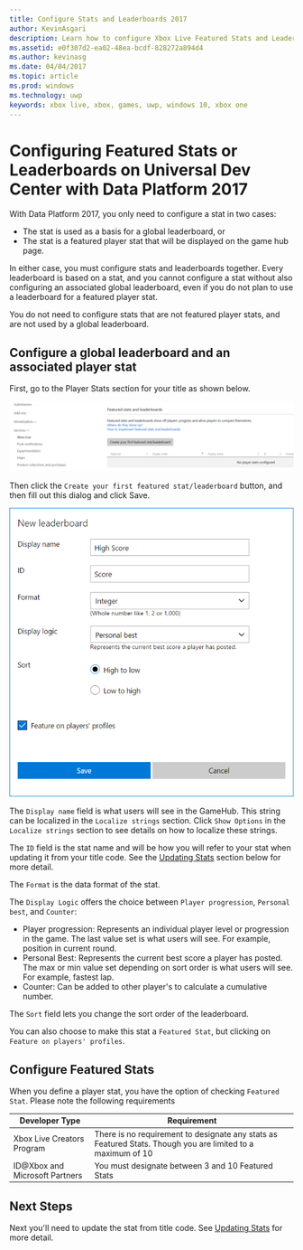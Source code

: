 ```yaml
---
title: Configure Stats and Leaderboards 2017
author: KevinAsgari
description: Learn how to configure Xbox Live Featured Stats and Leaderboards on Universal Dev Center with Data Platform 2017.
ms.assetid: e0f307d2-ea02-48ea-bcdf-828272a894d4
ms.author: kevinasg
ms.date: 04/04/2017
ms.topic: article
ms.prod: windows
ms.technology: uwp
keywords: xbox live, xbox, games, uwp, windows 10, xbox one
---
```


# Configuring Featured Stats or Leaderboards on Universal Dev Center with Data Platform 2017

With Data Platform 2017, you only need to configure a stat in two cases:

* The stat is used as a basis for a global leaderboard, or
* The stat is a featured player stat that will be displayed on the game hub page.

In either case, you must configure stats and leaderboards together. Every leaderboard is based on a stat, and you cannot configure a stat without also configuring an associated global leaderboard, even if you do not plan to use a leaderboard for a featured player stat.

You do not need to configure stats that are not featured player stats, and are not used by a global leaderboard.

## Configure a global leaderboard and an associated player stat

First, go to the Player Stats section for your title as shown below.

![](../images/omega/dev_center_player_stats_creators.png)

Then click the `Create your first featured stat/leaderboard` button, and then fill out this dialog and click Save.

![](../images/omega/dev_center_player_stats_creators_leaderboard.png)

The `Display name` field is what users will see in the GameHub.  This string can be localized in the `Localize strings` section.  Click `Show Options` in the `Localize strings` section to see details on how to localize these strings.

The `ID` field is the stat name and will be how you will refer to your stat when updating it from your title code.   See the [Updating Stats](player-stats-updating.md) section below for more detail.

The `Format` is the data format of the stat.

The `Display Logic` offers the choice between `Player progression`, `Personal best`, and `Counter`:
- Player progression: Represents an individual player level or progression in the game.  The last value set is what users will see.  For example, position in current round.
- Personal Best: Represents the current best score a player has posted. The max or min value set depending on sort order is what users will see.  For example, fastest lap.
- Counter: Can be added to other player's to calculate a cumulative number.  

The `Sort` field lets you change the sort order of the leaderboard.

You can also choose to make this stat a `Featured Stat`, but clicking on `Feature on players' profiles`.  

## Configure Featured Stats

When you define a player stat, you have the option of checking `Featured Stat`.  Please note the following requirements

| Developer Type | Requirement |
|----------------|-------------|
| Xbox Live Creators Program | There is no requirement to designate any stats as Featured Stats.  Though you are limited to a maximum of 10 |
| ID@Xbox and Microsoft Partners | You must designate between 3 and 10 Featured Stats |

## Next Steps

Next you'll need to update the stat from title code.  See [Updating Stats](player-stats-updating.md) for more detail.
